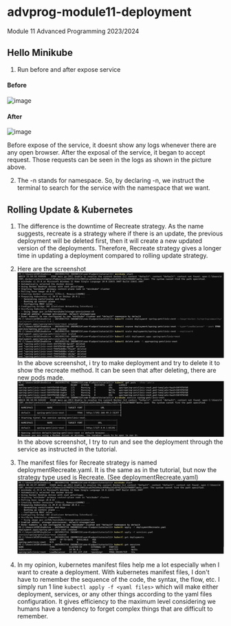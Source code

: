 # advprog-module11-deployment
Module 11 Advanced Programming 2023/2024


## Hello Minikube
1. Run before and after expose service
#### Before
![image](https://github.com/steven-fo/advprog-module11-deployment/assets/119484321/825642b1-a386-4916-9634-a681b5d47c18)

#### After
![image](https://github.com/steven-fo/advprog-module11-deployment/assets/119484321/6f04618e-b37d-4147-a294-e74d941db4d3)

Before expose of the service, it doesnt show any logs whenever there are any open browser. After the exposal of the service, it began to accept request. Those requests can be seen in the logs as shown in the picture above.

2. The -n stands for namespace. So, by declaring -n, we instruct the terminal to search for the service with the namespace that we want.


## Rolling Update & Kubernetes
1. The difference is the downtime of Recreate strategy. As the name suggests, recreate is a strategy where if there is an update, the previous deployment will be deleted first, then it will create a new updated version of the deployments. Therefore, Recreate strategy gives a longer time in updating a deployment compared to rolling update strategy.
2. Here are the screenshot
![alt text](images/makingRecreate.png)
In the above screenshot, i try to make deployment and try to delete it to show the recreate method. It can be seen that after deleting, there are new pods made.
![alt text](images/runningRecreate.png)
In the above screenshot, I try to run and see the deployment through the service as instructed in the tutorial.

3. The manifest files for Recreate strategy is named deploymentRecreate.yaml. It is the same as in the tutorial, but now the strategy type used is Recreate. (See deploymentRecreate.yaml)
![alt text](images/applyingRecreate.png)

4. In my opinion, kubernetes manifest files help me a lot especially when I want to create a deployment. With kubernetes manifest files, I don't have to remember the sequence of the code, the syntax, the flow, etc. I simply run 1 line `kubectl apply -f <yaml files>` which will make either deployment, services, or any other things according to the yaml files configuration. It gives efficiency to the maximum level considering we humans have a tendency to forget complex things that are difficult to remember.
